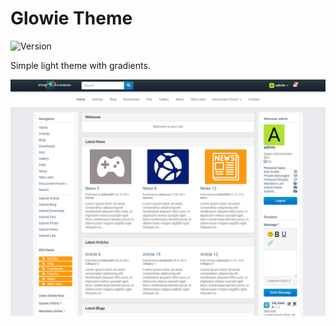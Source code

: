 # Glowie Theme

![Version](https://img.shields.io/badge/Version-1.1.2-blue.svg)

Simple light theme with gradients.

![Preview](screenshot.png)
